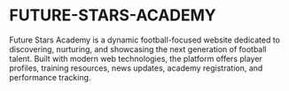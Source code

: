 # FUTURE-STARS-ACADEMY
Future Stars Academy is a dynamic football-focused website dedicated to discovering, nurturing, and showcasing the next generation of football talent. Built with modern web technologies, the platform offers player profiles, training resources, news updates, academy registration, and performance tracking.
